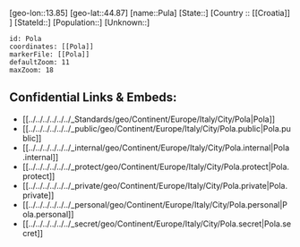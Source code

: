 ﻿---
location: [44.87,13.85]
mapzoom: [7,12] 
mapmarker: city 
type: City
tags:
- geo/City


SpocWebEntityId: 33428
isDeleted: false
confidential: public

---
[geo-lon::13.85]
[geo-lat::44.87]
[name::Pula]
[State::]
[Country :: [[Croatia]] ]
[StateId::]
[Population::]
[Unknown::]


```leaflet
id: Pola
coordinates: [[Pola]]
markerFile: [[Pola]]
defaultZoom: 11 
maxZoom: 18
```


## Confidential Links & Embeds: 
- [[../../../../../../_Standards/geo/Continent/Europe/Italy/City/Pola|Pola]] 
- [[../../../../../../_public/geo/Continent/Europe/Italy/City/Pola.public|Pola.public]] 
- [[../../../../../../_internal/geo/Continent/Europe/Italy/City/Pola.internal|Pola.internal]] 
- [[../../../../../../_protect/geo/Continent/Europe/Italy/City/Pola.protect|Pola.protect]] 
- [[../../../../../../_private/geo/Continent/Europe/Italy/City/Pola.private|Pola.private]] 
- [[../../../../../../_personal/geo/Continent/Europe/Italy/City/Pola.personal|Pola.personal]] 
- [[../../../../../../_secret/geo/Continent/Europe/Italy/City/Pola.secret|Pola.secret]] 
